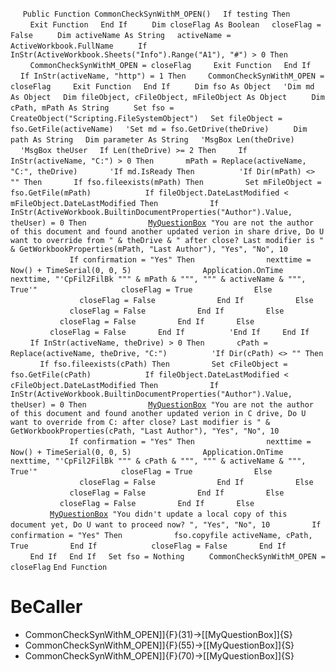 &nbsp;&nbsp;&nbsp;&nbsp;
`Public Function CommonCheckSynWithM_OPEN()`
&nbsp;&nbsp;&nbsp;&nbsp;`If testing Then`
&nbsp;&nbsp;&nbsp;&nbsp;&nbsp;&nbsp;&nbsp;&nbsp;`Exit Function`
&nbsp;&nbsp;&nbsp;&nbsp;`End If`
&nbsp;&nbsp;&nbsp;&nbsp;
&nbsp;&nbsp;&nbsp;&nbsp;`Dim closeFlag As Boolean`
&nbsp;&nbsp;&nbsp;&nbsp;`closeFlag = False`
&nbsp;&nbsp;&nbsp;&nbsp;
&nbsp;&nbsp;&nbsp;&nbsp;`Dim activeName As String`
&nbsp;&nbsp;&nbsp;&nbsp;`activeName = ActiveWorkbook.FullName`
&nbsp;&nbsp;&nbsp;&nbsp;
&nbsp;&nbsp;&nbsp;&nbsp;`If InStr(ActiveWorkbook.Sheets("Info").Range("A1"), "#") > 0 Then`
&nbsp;&nbsp;&nbsp;&nbsp;&nbsp;&nbsp;&nbsp;&nbsp;`CommonCheckSynWithM_OPEN = closeFlag`
&nbsp;&nbsp;&nbsp;&nbsp;&nbsp;&nbsp;&nbsp;&nbsp;`Exit Function`
&nbsp;&nbsp;&nbsp;&nbsp;`End If`
&nbsp;&nbsp;&nbsp;&nbsp;
&nbsp;&nbsp;&nbsp;&nbsp;`If InStr(activeName, "http") = 1 Then`
&nbsp;&nbsp;&nbsp;&nbsp;&nbsp;&nbsp;&nbsp;&nbsp;`CommonCheckSynWithM_OPEN = closeFlag`
&nbsp;&nbsp;&nbsp;&nbsp;&nbsp;&nbsp;&nbsp;&nbsp;`Exit Function`
&nbsp;&nbsp;&nbsp;&nbsp;`End If`
&nbsp;&nbsp;&nbsp;&nbsp;
&nbsp;&nbsp;&nbsp;&nbsp;`Dim fso As Object`
&nbsp;&nbsp;&nbsp;&nbsp;`'Dim md As Object`
&nbsp;&nbsp;&nbsp;&nbsp;`Dim fileObject, cFileObject, mFileObject As Object`
&nbsp;&nbsp;&nbsp;&nbsp;
&nbsp;&nbsp;&nbsp;&nbsp;`Dim cPath, mPath As String`
&nbsp;&nbsp;&nbsp;&nbsp;
&nbsp;&nbsp;&nbsp;&nbsp;`Set fso = CreateObject("Scripting.FileSystemObject")`
&nbsp;&nbsp;&nbsp;&nbsp;`Set fileObject = fso.GetFile(activeName)`
&nbsp;&nbsp;&nbsp;&nbsp;`'Set md = fso.GetDrive(theDrive)`
&nbsp;&nbsp;&nbsp;&nbsp;
&nbsp;&nbsp;&nbsp;&nbsp;`Dim path As String`
&nbsp;&nbsp;&nbsp;&nbsp;`Dim parameter As String`
&nbsp;&nbsp;&nbsp;&nbsp;`'MsgBox Len(theDrive)`
&nbsp;&nbsp;&nbsp;&nbsp;`'MsgBox theUser`
&nbsp;&nbsp;&nbsp;&nbsp;`If Len(theDrive) >= 2 Then`
&nbsp;&nbsp;&nbsp;&nbsp;&nbsp;&nbsp;&nbsp;&nbsp;`If InStr(activeName, "C:") > 0 Then`
&nbsp;&nbsp;&nbsp;&nbsp;&nbsp;&nbsp;&nbsp;&nbsp;&nbsp;&nbsp;&nbsp;&nbsp;`mPath = Replace(activeName, "C:", theDrive)`
&nbsp;&nbsp;&nbsp;&nbsp;&nbsp;&nbsp;&nbsp;&nbsp;&nbsp;&nbsp;&nbsp;&nbsp;`'If md.IsReady Then`
&nbsp;&nbsp;&nbsp;&nbsp;
&nbsp;&nbsp;&nbsp;&nbsp;&nbsp;&nbsp;&nbsp;&nbsp;&nbsp;&nbsp;&nbsp;&nbsp;`'If Dir(mPath) <> "" Then`
&nbsp;&nbsp;&nbsp;&nbsp;&nbsp;&nbsp;&nbsp;&nbsp;&nbsp;&nbsp;&nbsp;&nbsp;`If fso.fileexists(mPath) Then`
&nbsp;&nbsp;&nbsp;&nbsp;&nbsp;&nbsp;&nbsp;&nbsp;&nbsp;&nbsp;&nbsp;&nbsp;&nbsp;&nbsp;&nbsp;&nbsp;`Set mFileObject = fso.GetFile(mPath)`
&nbsp;&nbsp;&nbsp;&nbsp;
&nbsp;&nbsp;&nbsp;&nbsp;&nbsp;&nbsp;&nbsp;&nbsp;&nbsp;&nbsp;&nbsp;&nbsp;&nbsp;&nbsp;&nbsp;&nbsp;`If fileObject.DateLastModified < mFileObject.DateLastModified Then`
&nbsp;&nbsp;&nbsp;&nbsp;&nbsp;&nbsp;&nbsp;&nbsp;&nbsp;&nbsp;&nbsp;&nbsp;&nbsp;&nbsp;&nbsp;&nbsp;&nbsp;&nbsp;&nbsp;&nbsp;`If InStr(ActiveWorkbook.BuiltinDocumentProperties("Author").Value, theUser) = 0 Then`
&nbsp;&nbsp;&nbsp;&nbsp;&nbsp;&nbsp;&nbsp;&nbsp;&nbsp;&nbsp;&nbsp;&nbsp;&nbsp;&nbsp;&nbsp;&nbsp;&nbsp;&nbsp;&nbsp;&nbsp;&nbsp;&nbsp;&nbsp;&nbsp;[`MyQuestionBox`](MyQuestionBox)` "You are not the author of this document and found another updated verion in share drive, Do U want to override from " & theDrive & " after close? Last modifier is " & GetWorkbookProperties(mPath, "Last Author"), "Yes", "No", 10`
&nbsp;&nbsp;&nbsp;&nbsp;&nbsp;&nbsp;&nbsp;&nbsp;&nbsp;&nbsp;&nbsp;&nbsp;&nbsp;&nbsp;&nbsp;&nbsp;&nbsp;&nbsp;&nbsp;&nbsp;&nbsp;&nbsp;&nbsp;&nbsp;`If confirmation = "Yes" Then`
&nbsp;&nbsp;&nbsp;&nbsp;&nbsp;&nbsp;&nbsp;&nbsp;&nbsp;&nbsp;&nbsp;&nbsp;&nbsp;&nbsp;&nbsp;&nbsp;&nbsp;&nbsp;&nbsp;&nbsp;&nbsp;&nbsp;&nbsp;&nbsp;&nbsp;&nbsp;&nbsp;&nbsp;`nexttime = Now() + TimeSerial(0, 0, 5)`
&nbsp;&nbsp;&nbsp;&nbsp;&nbsp;&nbsp;&nbsp;&nbsp;&nbsp;&nbsp;&nbsp;&nbsp;&nbsp;&nbsp;&nbsp;&nbsp;&nbsp;&nbsp;&nbsp;&nbsp;&nbsp;&nbsp;&nbsp;&nbsp;&nbsp;&nbsp;&nbsp;&nbsp;`Application.OnTime nexttime, "'CpFil2FilBk """ & mPath & """, """ & activeName & """, True'"`
&nbsp;&nbsp;&nbsp;&nbsp;
&nbsp;&nbsp;&nbsp;&nbsp;&nbsp;&nbsp;&nbsp;&nbsp;&nbsp;&nbsp;&nbsp;&nbsp;&nbsp;&nbsp;&nbsp;&nbsp;&nbsp;&nbsp;&nbsp;&nbsp;&nbsp;&nbsp;&nbsp;&nbsp;&nbsp;&nbsp;&nbsp;&nbsp;`closeFlag = True`
&nbsp;&nbsp;&nbsp;&nbsp;&nbsp;&nbsp;&nbsp;&nbsp;&nbsp;&nbsp;&nbsp;&nbsp;&nbsp;&nbsp;&nbsp;&nbsp;&nbsp;&nbsp;&nbsp;&nbsp;&nbsp;&nbsp;&nbsp;&nbsp;`Else`
&nbsp;&nbsp;&nbsp;&nbsp;&nbsp;&nbsp;&nbsp;&nbsp;&nbsp;&nbsp;&nbsp;&nbsp;&nbsp;&nbsp;&nbsp;&nbsp;&nbsp;&nbsp;&nbsp;&nbsp;&nbsp;&nbsp;&nbsp;&nbsp;&nbsp;&nbsp;&nbsp;&nbsp;`closeFlag = False`
&nbsp;&nbsp;&nbsp;&nbsp;&nbsp;&nbsp;&nbsp;&nbsp;&nbsp;&nbsp;&nbsp;&nbsp;&nbsp;&nbsp;&nbsp;&nbsp;&nbsp;&nbsp;&nbsp;&nbsp;&nbsp;&nbsp;&nbsp;&nbsp;`End If`
&nbsp;&nbsp;&nbsp;&nbsp;&nbsp;&nbsp;&nbsp;&nbsp;&nbsp;&nbsp;&nbsp;&nbsp;&nbsp;&nbsp;&nbsp;&nbsp;&nbsp;&nbsp;&nbsp;&nbsp;`Else`
&nbsp;&nbsp;&nbsp;&nbsp;&nbsp;&nbsp;&nbsp;&nbsp;&nbsp;&nbsp;&nbsp;&nbsp;&nbsp;&nbsp;&nbsp;&nbsp;&nbsp;&nbsp;&nbsp;&nbsp;&nbsp;&nbsp;&nbsp;&nbsp;`closeFlag = False`
&nbsp;&nbsp;&nbsp;&nbsp;&nbsp;&nbsp;&nbsp;&nbsp;&nbsp;&nbsp;&nbsp;&nbsp;&nbsp;&nbsp;&nbsp;&nbsp;&nbsp;&nbsp;&nbsp;&nbsp;`End If`
&nbsp;&nbsp;&nbsp;&nbsp;&nbsp;&nbsp;&nbsp;&nbsp;&nbsp;&nbsp;&nbsp;&nbsp;&nbsp;&nbsp;&nbsp;&nbsp;`Else`
&nbsp;&nbsp;&nbsp;&nbsp;&nbsp;&nbsp;&nbsp;&nbsp;&nbsp;&nbsp;&nbsp;&nbsp;&nbsp;&nbsp;&nbsp;&nbsp;&nbsp;&nbsp;&nbsp;&nbsp;`closeFlag = False`
&nbsp;&nbsp;&nbsp;&nbsp;&nbsp;&nbsp;&nbsp;&nbsp;&nbsp;&nbsp;&nbsp;&nbsp;&nbsp;&nbsp;&nbsp;&nbsp;`End If`
&nbsp;&nbsp;&nbsp;&nbsp;&nbsp;&nbsp;&nbsp;&nbsp;&nbsp;&nbsp;&nbsp;&nbsp;`Else`
&nbsp;&nbsp;&nbsp;&nbsp;&nbsp;&nbsp;&nbsp;&nbsp;&nbsp;&nbsp;&nbsp;&nbsp;&nbsp;&nbsp;&nbsp;&nbsp;`closeFlag = False`
&nbsp;&nbsp;&nbsp;&nbsp;&nbsp;&nbsp;&nbsp;&nbsp;&nbsp;&nbsp;&nbsp;&nbsp;`End If`
&nbsp;&nbsp;&nbsp;&nbsp;
&nbsp;&nbsp;&nbsp;&nbsp;&nbsp;&nbsp;&nbsp;&nbsp;&nbsp;&nbsp;&nbsp;&nbsp;`'End If`
&nbsp;&nbsp;&nbsp;&nbsp;&nbsp;&nbsp;&nbsp;&nbsp;`End If`
&nbsp;&nbsp;&nbsp;&nbsp;
&nbsp;&nbsp;&nbsp;&nbsp;&nbsp;&nbsp;&nbsp;&nbsp;`If InStr(activeName, theDrive) > 0 Then`
&nbsp;&nbsp;&nbsp;&nbsp;&nbsp;&nbsp;&nbsp;&nbsp;&nbsp;&nbsp;&nbsp;&nbsp;`cPath = Replace(activeName, theDrive, "C:")`
&nbsp;&nbsp;&nbsp;&nbsp;
&nbsp;&nbsp;&nbsp;&nbsp;&nbsp;&nbsp;&nbsp;&nbsp;&nbsp;&nbsp;&nbsp;&nbsp;`'If Dir(cPath) <> "" Then`
&nbsp;&nbsp;&nbsp;&nbsp;&nbsp;&nbsp;&nbsp;&nbsp;&nbsp;&nbsp;&nbsp;&nbsp;`If fso.fileexists(cPath) Then`
&nbsp;&nbsp;&nbsp;&nbsp;&nbsp;&nbsp;&nbsp;&nbsp;&nbsp;&nbsp;&nbsp;&nbsp;&nbsp;&nbsp;&nbsp;&nbsp;`Set cFileObject = fso.GetFile(cPath)`
&nbsp;&nbsp;&nbsp;&nbsp;
&nbsp;&nbsp;&nbsp;&nbsp;&nbsp;&nbsp;&nbsp;&nbsp;&nbsp;&nbsp;&nbsp;&nbsp;&nbsp;&nbsp;&nbsp;&nbsp;`If fileObject.DateLastModified < cFileObject.DateLastModified Then`
&nbsp;&nbsp;&nbsp;&nbsp;&nbsp;&nbsp;&nbsp;&nbsp;&nbsp;&nbsp;&nbsp;&nbsp;&nbsp;&nbsp;&nbsp;&nbsp;&nbsp;&nbsp;&nbsp;&nbsp;`If InStr(ActiveWorkbook.BuiltinDocumentProperties("Author").Value, theUser) = 0 Then`
&nbsp;&nbsp;&nbsp;&nbsp;&nbsp;&nbsp;&nbsp;&nbsp;&nbsp;&nbsp;&nbsp;&nbsp;&nbsp;&nbsp;&nbsp;&nbsp;&nbsp;&nbsp;&nbsp;&nbsp;&nbsp;&nbsp;&nbsp;&nbsp;[`MyQuestionBox`](MyQuestionBox)` "You are not the author of this document and found another updated verion in C drive, Do U want to override from C: after close? Last modifier is " & GetWorkbookProperties(cPath, "Last Author"), "Yes", "No", 10`
&nbsp;&nbsp;&nbsp;&nbsp;&nbsp;&nbsp;&nbsp;&nbsp;&nbsp;&nbsp;&nbsp;&nbsp;&nbsp;&nbsp;&nbsp;&nbsp;&nbsp;&nbsp;&nbsp;&nbsp;&nbsp;&nbsp;&nbsp;&nbsp;`If confirmation = "Yes" Then`
&nbsp;&nbsp;&nbsp;&nbsp;&nbsp;&nbsp;&nbsp;&nbsp;&nbsp;&nbsp;&nbsp;&nbsp;&nbsp;&nbsp;&nbsp;&nbsp;&nbsp;&nbsp;&nbsp;&nbsp;&nbsp;&nbsp;&nbsp;&nbsp;&nbsp;&nbsp;&nbsp;&nbsp;`nexttime = Now() + TimeSerial(0, 0, 5)`
&nbsp;&nbsp;&nbsp;&nbsp;&nbsp;&nbsp;&nbsp;&nbsp;&nbsp;&nbsp;&nbsp;&nbsp;&nbsp;&nbsp;&nbsp;&nbsp;&nbsp;&nbsp;&nbsp;&nbsp;&nbsp;&nbsp;&nbsp;&nbsp;&nbsp;&nbsp;&nbsp;&nbsp;`Application.OnTime nexttime, "'CpFil2FilBk """ & cPath & """, """ & activeName & """, True'"`
&nbsp;&nbsp;&nbsp;&nbsp;
&nbsp;&nbsp;&nbsp;&nbsp;&nbsp;&nbsp;&nbsp;&nbsp;&nbsp;&nbsp;&nbsp;&nbsp;&nbsp;&nbsp;&nbsp;&nbsp;&nbsp;&nbsp;&nbsp;&nbsp;&nbsp;&nbsp;&nbsp;&nbsp;&nbsp;&nbsp;&nbsp;&nbsp;`closeFlag = True`
&nbsp;&nbsp;&nbsp;&nbsp;&nbsp;&nbsp;&nbsp;&nbsp;&nbsp;&nbsp;&nbsp;&nbsp;&nbsp;&nbsp;&nbsp;&nbsp;&nbsp;&nbsp;&nbsp;&nbsp;&nbsp;&nbsp;&nbsp;&nbsp;`Else`
&nbsp;&nbsp;&nbsp;&nbsp;&nbsp;&nbsp;&nbsp;&nbsp;&nbsp;&nbsp;&nbsp;&nbsp;&nbsp;&nbsp;&nbsp;&nbsp;&nbsp;&nbsp;&nbsp;&nbsp;&nbsp;&nbsp;&nbsp;&nbsp;&nbsp;&nbsp;&nbsp;&nbsp;`closeFlag = False`
&nbsp;&nbsp;&nbsp;&nbsp;&nbsp;&nbsp;&nbsp;&nbsp;&nbsp;&nbsp;&nbsp;&nbsp;&nbsp;&nbsp;&nbsp;&nbsp;&nbsp;&nbsp;&nbsp;&nbsp;&nbsp;&nbsp;&nbsp;&nbsp;`End If`
&nbsp;&nbsp;&nbsp;&nbsp;&nbsp;&nbsp;&nbsp;&nbsp;&nbsp;&nbsp;&nbsp;&nbsp;&nbsp;&nbsp;&nbsp;&nbsp;&nbsp;&nbsp;&nbsp;&nbsp;`Else`
&nbsp;&nbsp;&nbsp;&nbsp;&nbsp;&nbsp;&nbsp;&nbsp;&nbsp;&nbsp;&nbsp;&nbsp;&nbsp;&nbsp;&nbsp;&nbsp;&nbsp;&nbsp;&nbsp;&nbsp;&nbsp;&nbsp;&nbsp;&nbsp;`closeFlag = False`
&nbsp;&nbsp;&nbsp;&nbsp;&nbsp;&nbsp;&nbsp;&nbsp;&nbsp;&nbsp;&nbsp;&nbsp;&nbsp;&nbsp;&nbsp;&nbsp;&nbsp;&nbsp;&nbsp;&nbsp;`End If`
&nbsp;&nbsp;&nbsp;&nbsp;&nbsp;&nbsp;&nbsp;&nbsp;&nbsp;&nbsp;&nbsp;&nbsp;&nbsp;&nbsp;&nbsp;&nbsp;`Else`
&nbsp;&nbsp;&nbsp;&nbsp;&nbsp;&nbsp;&nbsp;&nbsp;&nbsp;&nbsp;&nbsp;&nbsp;&nbsp;&nbsp;&nbsp;&nbsp;&nbsp;&nbsp;&nbsp;&nbsp;`closeFlag = False`
&nbsp;&nbsp;&nbsp;&nbsp;&nbsp;&nbsp;&nbsp;&nbsp;&nbsp;&nbsp;&nbsp;&nbsp;&nbsp;&nbsp;&nbsp;&nbsp;`End If`
&nbsp;&nbsp;&nbsp;&nbsp;&nbsp;&nbsp;&nbsp;&nbsp;&nbsp;&nbsp;&nbsp;&nbsp;`Else`
&nbsp;&nbsp;&nbsp;&nbsp;&nbsp;&nbsp;&nbsp;&nbsp;&nbsp;&nbsp;&nbsp;&nbsp;&nbsp;&nbsp;&nbsp;&nbsp;[`MyQuestionBox`](MyQuestionBox)` "You didn't update a local copy of this document yet, Do U want to proceed now? ", "Yes", "No", 10`
&nbsp;&nbsp;&nbsp;&nbsp;&nbsp;&nbsp;&nbsp;&nbsp;&nbsp;&nbsp;&nbsp;&nbsp;&nbsp;&nbsp;&nbsp;&nbsp;`If confirmation = "Yes" Then`
&nbsp;&nbsp;&nbsp;&nbsp;&nbsp;&nbsp;&nbsp;&nbsp;&nbsp;&nbsp;&nbsp;&nbsp;&nbsp;&nbsp;&nbsp;&nbsp;&nbsp;&nbsp;&nbsp;&nbsp;`fso.copyfile activeName, cPath, True`
&nbsp;&nbsp;&nbsp;&nbsp;&nbsp;&nbsp;&nbsp;&nbsp;&nbsp;&nbsp;&nbsp;&nbsp;&nbsp;&nbsp;&nbsp;&nbsp;`End If`
&nbsp;&nbsp;&nbsp;&nbsp;
&nbsp;&nbsp;&nbsp;&nbsp;&nbsp;&nbsp;&nbsp;&nbsp;&nbsp;&nbsp;&nbsp;&nbsp;&nbsp;&nbsp;&nbsp;&nbsp;`closeFlag = False`
&nbsp;&nbsp;&nbsp;&nbsp;&nbsp;&nbsp;&nbsp;&nbsp;&nbsp;&nbsp;&nbsp;&nbsp;`End If`
&nbsp;&nbsp;&nbsp;&nbsp;
&nbsp;&nbsp;&nbsp;&nbsp;&nbsp;&nbsp;&nbsp;&nbsp;`End If`
&nbsp;&nbsp;&nbsp;&nbsp;`End If`
&nbsp;&nbsp;&nbsp;&nbsp;`Set fso = Nothing`
&nbsp;&nbsp;&nbsp;&nbsp;
&nbsp;&nbsp;&nbsp;&nbsp;`CommonCheckSynWithM_OPEN = closeFlag`
`End Function`


# BeCaller
- CommonCheckSynWithM_OPEN]]{F}(31)->[[MyQuestionBox]]{S}
- CommonCheckSynWithM_OPEN]]{F}(55)->[[MyQuestionBox]]{S}
- CommonCheckSynWithM_OPEN]]{F}(70)->[[MyQuestionBox]]{S}

